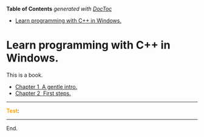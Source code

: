 <!-- START doctoc generated TOC please keep comment here to allow auto update -->
<!-- DON'T EDIT THIS SECTION, INSTEAD RE-RUN doctoc TO UPDATE -->
**Table of Contents**  *generated with [DocToc](https://github.com/thlorenz/doctoc)*

- [Learn programming with C++ in Windows.](#learn-programming-with-c-in-windows)

<!-- END doctoc generated TOC please keep comment here to allow auto update -->

# Learn programming with C++ in Windows.

This is a book.

* [Chapter 1 &nbsp;A gentle intro.](parts/chapter%2001/01)
* [Chapter 2 &nbsp;First steps.](parts/chapter%2002/02)

---

<span style="color:orange; font-weight: bold;">Test</span>:

<script src="test.js"></script>

---

End.
